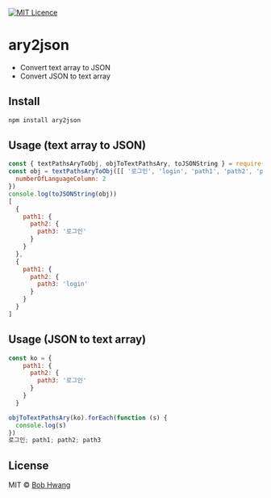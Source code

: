 
[![MIT Licence](https://badges.frapsoft.com/os/mit/mit.svg?v=103)](https://opensource.org/licenses/mit-license.php)

# ary2json

* Convert text array to JSON
* Convert JSON to text array

## Install

```sh
npm install ary2json
```

## Usage (text array to JSON)

```javascript
const { textPathsAryToObj, objToTextPathsAry, toJSONString } = require('./ary2json')
const obj = textPathsAryToObj([[ '로그인', 'login', 'path1', 'path2', 'path3' ]], {
  numberOfLanguageColumn: 2
})
console.log(toJSONString(obj))
[
  {
    path1: {
      path2: {
        path3: '로그인'
      }
    }
  },
  {
    path1: {
      path2: {
        path3: 'login'
      }
    }
  }
]
```

## Usage (JSON to text array)

```javascript
const ko = {
    path1: {
      path2: {
        path3: '로그인'
      }
    }
  }

objToTextPathsAry(ko).forEach(function (s) {
  console.log(s)
})
로그인; path1; path2; path3
```

## License

MIT © [Bob Hwang](https://afrontend.github.io)
